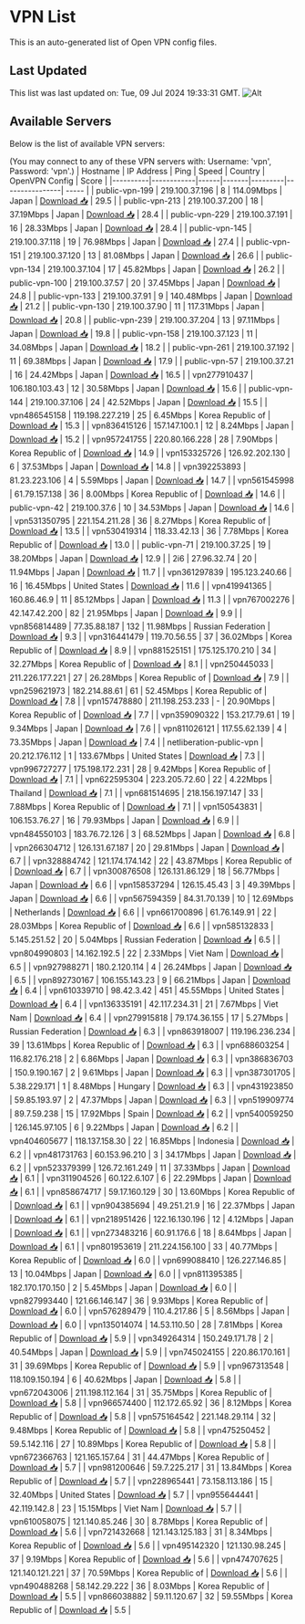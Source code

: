 # VPN List

This is an auto-generated list of Open VPN config files.

## Last Updated

This list was last updated on: Tue, 09 Jul 2024 19:33:31 GMT.
![Alt](https://repobeats.axiom.co/api/embed/186b98318ef1479477931607c1ad7d823f12451f.svg "Repobeats analytics image")

## Available Servers

Below is the list of available VPN servers:

(You may connect to any of these VPN servers with: Username: 'vpn', Password: 'vpn'.)
| Hostname | IP Address | Ping | Speed | Country | OpenVPN Config | Score |
|----------|------------|------|-------|---------|----------------| ----- |
| public-vpn-199 | 219.100.37.196 | 8 | 114.09Mbps | Japan | [Download 📥](./configs/server_0_JP.ovpn) | 29.5 |
| public-vpn-213 | 219.100.37.200 | 18 | 37.19Mbps | Japan | [Download 📥](./configs/server_1_JP.ovpn) | 28.4 |
| public-vpn-229 | 219.100.37.191 | 16 | 28.33Mbps | Japan | [Download 📥](./configs/server_2_JP.ovpn) | 28.4 |
| public-vpn-145 | 219.100.37.118 | 19 | 76.98Mbps | Japan | [Download 📥](./configs/server_3_JP.ovpn) | 27.4 |
| public-vpn-151 | 219.100.37.120 | 13 | 81.08Mbps | Japan | [Download 📥](./configs/server_4_JP.ovpn) | 26.6 |
| public-vpn-134 | 219.100.37.104 | 17 | 45.82Mbps | Japan | [Download 📥](./configs/server_5_JP.ovpn) | 26.2 |
| public-vpn-100 | 219.100.37.57 | 20 | 37.45Mbps | Japan | [Download 📥](./configs/server_6_JP.ovpn) | 24.8 |
| public-vpn-133 | 219.100.37.91 | 9 | 140.48Mbps | Japan | [Download 📥](./configs/server_7_JP.ovpn) | 21.2 |
| public-vpn-130 | 219.100.37.90 | 11 | 117.31Mbps | Japan | [Download 📥](./configs/server_8_JP.ovpn) | 20.8 |
| public-vpn-239 | 219.100.37.204 | 13 | 97.11Mbps | Japan | [Download 📥](./configs/server_9_JP.ovpn) | 19.8 |
| public-vpn-158 | 219.100.37.123 | 11 | 34.08Mbps | Japan | [Download 📥](./configs/server_10_JP.ovpn) | 18.2 |
| public-vpn-261 | 219.100.37.192 | 11 | 69.38Mbps | Japan | [Download 📥](./configs/server_11_JP.ovpn) | 17.9 |
| public-vpn-57 | 219.100.37.21 | 16 | 24.42Mbps | Japan | [Download 📥](./configs/server_12_JP.ovpn) | 16.5 |
| vpn277910437 | 106.180.103.43 | 12 | 30.58Mbps | Japan | [Download 📥](./configs/server_13_JP.ovpn) | 15.6 |
| public-vpn-144 | 219.100.37.106 | 24 | 42.52Mbps | Japan | [Download 📥](./configs/server_14_JP.ovpn) | 15.5 |
| vpn486545158 | 119.198.227.219 | 25 | 6.45Mbps | Korea Republic of | [Download 📥](./configs/server_15_KR.ovpn) | 15.3 |
| vpn836415126 | 157.147.100.1 | 12 | 8.24Mbps | Japan | [Download 📥](./configs/server_16_JP.ovpn) | 15.2 |
| vpn957241755 | 220.80.166.228 | 28 | 7.90Mbps | Korea Republic of | [Download 📥](./configs/server_17_KR.ovpn) | 14.9 |
| vpn153325726 | 126.92.202.130 | 6 | 37.53Mbps | Japan | [Download 📥](./configs/server_18_JP.ovpn) | 14.8 |
| vpn392253893 | 81.23.223.106 | 4 | 5.59Mbps | Japan | [Download 📥](./configs/server_19_JP.ovpn) | 14.7 |
| vpn561545998 | 61.79.157.138 | 36 | 8.00Mbps | Korea Republic of | [Download 📥](./configs/server_20_KR.ovpn) | 14.6 |
| public-vpn-42 | 219.100.37.6 | 10 | 34.53Mbps | Japan | [Download 📥](./configs/server_21_JP.ovpn) | 14.6 |
| vpn531350795 | 221.154.211.28 | 36 | 8.27Mbps | Korea Republic of | [Download 📥](./configs/server_22_KR.ovpn) | 13.5 |
| vpn530419314 | 118.33.42.13 | 36 | 7.78Mbps | Korea Republic of | [Download 📥](./configs/server_23_KR.ovpn) | 13.0 |
| public-vpn-71 | 219.100.37.25 | 19 | 38.20Mbps | Japan | [Download 📥](./configs/server_24_JP.ovpn) | 12.9 |
| 2i6 | 27.96.32.74 | 20 | 11.94Mbps | Japan | [Download 📥](./configs/server_25_JP.ovpn) | 11.7 |
| vpn361297839 | 195.123.240.66 | 16 | 16.45Mbps | United States | [Download 📥](./configs/server_26_US.ovpn) | 11.6 |
| vpn419941365 | 160.86.46.9 | 11 | 85.12Mbps | Japan | [Download 📥](./configs/server_27_JP.ovpn) | 11.3 |
| vpn767002276 | 42.147.42.200 | 82 | 21.95Mbps | Japan | [Download 📥](./configs/server_28_JP.ovpn) | 9.9 |
| vpn856814489 | 77.35.88.187 | 132 | 11.98Mbps | Russian Federation | [Download 📥](./configs/server_29_RU.ovpn) | 9.3 |
| vpn316441479 | 119.70.56.55 | 37 | 36.02Mbps | Korea Republic of | [Download 📥](./configs/server_30_KR.ovpn) | 8.9 |
| vpn881525151 | 175.125.170.210 | 34 | 32.27Mbps | Korea Republic of | [Download 📥](./configs/server_31_KR.ovpn) | 8.1 |
| vpn250445033 | 211.226.177.221 | 27 | 26.28Mbps | Korea Republic of | [Download 📥](./configs/server_32_KR.ovpn) | 7.9 |
| vpn259621973 | 182.214.88.61 | 61 | 52.45Mbps | Korea Republic of | [Download 📥](./configs/server_33_KR.ovpn) | 7.8 |
| vpn157478880 | 211.198.253.233 | - | 20.90Mbps | Korea Republic of | [Download 📥](./configs/server_34_KR.ovpn) | 7.7 |
| vpn359090322 | 153.217.79.61 | 19 | 9.34Mbps | Japan | [Download 📥](./configs/server_35_JP.ovpn) | 7.6 |
| vpn811026121 | 117.55.62.139 | 4 | 73.35Mbps | Japan | [Download 📥](./configs/server_36_JP.ovpn) | 7.4 |
| netliberation-public-vpn | 20.212.176.112 | 1 | 133.67Mbps | United States | [Download 📥](./configs/server_37_US.ovpn) | 7.3 |
| vpn996727277 | 175.198.172.231 | 28 | 9.42Mbps | Korea Republic of | [Download 📥](./configs/server_38_KR.ovpn) | 7.1 |
| vpn622595304 | 223.205.72.60 | 22 | 4.22Mbps | Thailand | [Download 📥](./configs/server_39_TH.ovpn) | 7.1 |
| vpn681514695 | 218.156.197.147 | 33 | 7.88Mbps | Korea Republic of | [Download 📥](./configs/server_40_KR.ovpn) | 7.1 |
| vpn150543831 | 106.153.76.27 | 16 | 79.93Mbps | Japan | [Download 📥](./configs/server_41_JP.ovpn) | 6.9 |
| vpn484550103 | 183.76.72.126 | 3 | 68.52Mbps | Japan | [Download 📥](./configs/server_42_JP.ovpn) | 6.8 |
| vpn266304712 | 126.131.67.187 | 20 | 29.81Mbps | Japan | [Download 📥](./configs/server_43_JP.ovpn) | 6.7 |
| vpn328884742 | 121.174.174.142 | 22 | 43.87Mbps | Korea Republic of | [Download 📥](./configs/server_44_KR.ovpn) | 6.7 |
| vpn300876508 | 126.131.86.129 | 18 | 56.77Mbps | Japan | [Download 📥](./configs/server_45_JP.ovpn) | 6.6 |
| vpn158537294 | 126.15.45.43 | 3 | 49.39Mbps | Japan | [Download 📥](./configs/server_46_JP.ovpn) | 6.6 |
| vpn567594359 | 84.31.70.139 | 10 | 12.69Mbps | Netherlands | [Download 📥](./configs/server_47_NL.ovpn) | 6.6 |
| vpn661700896 | 61.76.149.91 | 22 | 28.03Mbps | Korea Republic of | [Download 📥](./configs/server_48_KR.ovpn) | 6.6 |
| vpn585132833 | 5.145.251.52 | 20 | 5.04Mbps | Russian Federation | [Download 📥](./configs/server_49_RU.ovpn) | 6.5 |
| vpn804990803 | 14.162.192.5 | 22 | 2.33Mbps | Viet Nam | [Download 📥](./configs/server_50_VN.ovpn) | 6.5 |
| vpn927988271 | 180.2.120.114 | 4 | 26.24Mbps | Japan | [Download 📥](./configs/server_51_JP.ovpn) | 6.5 |
| vpn892730167 | 106.155.143.23 | 9 | 66.21Mbps | Japan | [Download 📥](./configs/server_52_JP.ovpn) | 6.4 |
| vpn610339710 | 98.42.3.42 | 451 | 45.55Mbps | United States | [Download 📥](./configs/server_53_US.ovpn) | 6.4 |
| vpn136335191 | 42.117.234.31 | 21 | 7.67Mbps | Viet Nam | [Download 📥](./configs/server_54_VN.ovpn) | 6.4 |
| vpn279915818 | 79.174.36.155 | 17 | 5.27Mbps | Russian Federation | [Download 📥](./configs/server_55_RU.ovpn) | 6.3 |
| vpn863918007 | 119.196.236.234 | 39 | 13.61Mbps | Korea Republic of | [Download 📥](./configs/server_56_KR.ovpn) | 6.3 |
| vpn688603254 | 116.82.176.218 | 2 | 6.86Mbps | Japan | [Download 📥](./configs/server_57_JP.ovpn) | 6.3 |
| vpn386836703 | 150.9.190.167 | 2 | 9.61Mbps | Japan | [Download 📥](./configs/server_58_JP.ovpn) | 6.3 |
| vpn387301705 | 5.38.229.171 | 1 | 8.48Mbps | Hungary | [Download 📥](./configs/server_59_HU.ovpn) | 6.3 |
| vpn431923850 | 59.85.193.97 | 2 | 47.37Mbps | Japan | [Download 📥](./configs/server_60_JP.ovpn) | 6.3 |
| vpn519909774 | 89.7.59.238 | 15 | 17.92Mbps | Spain | [Download 📥](./configs/server_61_ES.ovpn) | 6.2 |
| vpn540059250 | 126.145.97.105 | 6 | 9.22Mbps | Japan | [Download 📥](./configs/server_62_JP.ovpn) | 6.2 |
| vpn404605677 | 118.137.158.30 | 22 | 16.85Mbps | Indonesia | [Download 📥](./configs/server_63_ID.ovpn) | 6.2 |
| vpn481731763 | 60.153.96.210 | 3 | 34.17Mbps | Japan | [Download 📥](./configs/server_64_JP.ovpn) | 6.2 |
| vpn523379399 | 126.72.161.249 | 11 | 37.33Mbps | Japan | [Download 📥](./configs/server_65_JP.ovpn) | 6.1 |
| vpn311904526 | 60.122.6.107 | 6 | 22.29Mbps | Japan | [Download 📥](./configs/server_66_JP.ovpn) | 6.1 |
| vpn858674717 | 59.17.160.129 | 30 | 13.60Mbps | Korea Republic of | [Download 📥](./configs/server_67_KR.ovpn) | 6.1 |
| vpn904385694 | 49.251.21.9 | 16 | 22.37Mbps | Japan | [Download 📥](./configs/server_68_JP.ovpn) | 6.1 |
| vpn218951426 | 122.16.130.196 | 12 | 4.12Mbps | Japan | [Download 📥](./configs/server_69_JP.ovpn) | 6.1 |
| vpn273483216 | 60.91.176.6 | 18 | 8.64Mbps | Japan | [Download 📥](./configs/server_70_JP.ovpn) | 6.1 |
| vpn801953619 | 211.224.156.100 | 33 | 40.77Mbps | Korea Republic of | [Download 📥](./configs/server_71_KR.ovpn) | 6.0 |
| vpn699088410 | 126.227.146.85 | 13 | 10.04Mbps | Japan | [Download 📥](./configs/server_72_JP.ovpn) | 6.0 |
| vpn811395385 | 182.170.170.150 | 2 | 5.45Mbps | Japan | [Download 📥](./configs/server_73_JP.ovpn) | 6.0 |
| vpn827993440 | 121.66.146.147 | 36 | 9.93Mbps | Korea Republic of | [Download 📥](./configs/server_74_KR.ovpn) | 6.0 |
| vpn576289479 | 110.4.217.86 | 5 | 8.56Mbps | Japan | [Download 📥](./configs/server_75_JP.ovpn) | 6.0 |
| vpn135014074 | 14.53.110.50 | 28 | 7.81Mbps | Korea Republic of | [Download 📥](./configs/server_76_KR.ovpn) | 5.9 |
| vpn349264314 | 150.249.171.78 | 2 | 40.54Mbps | Japan | [Download 📥](./configs/server_77_JP.ovpn) | 5.9 |
| vpn745024155 | 220.86.170.161 | 31 | 39.69Mbps | Korea Republic of | [Download 📥](./configs/server_78_KR.ovpn) | 5.9 |
| vpn967313548 | 118.109.150.194 | 6 | 40.62Mbps | Japan | [Download 📥](./configs/server_79_JP.ovpn) | 5.8 |
| vpn672043006 | 211.198.112.164 | 31 | 35.75Mbps | Korea Republic of | [Download 📥](./configs/server_80_KR.ovpn) | 5.8 |
| vpn966574400 | 112.172.65.92 | 36 | 8.12Mbps | Korea Republic of | [Download 📥](./configs/server_81_KR.ovpn) | 5.8 |
| vpn575164542 | 221.148.29.114 | 32 | 9.48Mbps | Korea Republic of | [Download 📥](./configs/server_82_KR.ovpn) | 5.8 |
| vpn475250452 | 59.5.142.116 | 27 | 10.89Mbps | Korea Republic of | [Download 📥](./configs/server_83_KR.ovpn) | 5.8 |
| vpn672366763 | 121.165.157.64 | 31 | 44.47Mbps | Korea Republic of | [Download 📥](./configs/server_84_KR.ovpn) | 5.7 |
| vpn981200646 | 59.7.225.217 | 31 | 13.84Mbps | Korea Republic of | [Download 📥](./configs/server_85_KR.ovpn) | 5.7 |
| vpn228965441 | 73.158.113.186 | 15 | 32.40Mbps | United States | [Download 📥](./configs/server_86_US.ovpn) | 5.7 |
| vpn955644441 | 42.119.142.8 | 23 | 15.15Mbps | Viet Nam | [Download 📥](./configs/server_87_VN.ovpn) | 5.7 |
| vpn610058075 | 121.140.85.246 | 30 | 8.78Mbps | Korea Republic of | [Download 📥](./configs/server_88_KR.ovpn) | 5.6 |
| vpn721432668 | 121.143.125.183 | 31 | 8.34Mbps | Korea Republic of | [Download 📥](./configs/server_89_KR.ovpn) | 5.6 |
| vpn495142320 | 121.130.98.245 | 37 | 9.19Mbps | Korea Republic of | [Download 📥](./configs/server_90_KR.ovpn) | 5.6 |
| vpn474707625 | 121.140.121.221 | 37 | 70.59Mbps | Korea Republic of | [Download 📥](./configs/server_91_KR.ovpn) | 5.6 |
| vpn490488268 | 58.142.29.222 | 36 | 8.03Mbps | Korea Republic of | [Download 📥](./configs/server_92_KR.ovpn) | 5.5 |
| vpn866038882 | 59.11.120.67 | 32 | 59.55Mbps | Korea Republic of | [Download 📥](./configs/server_93_KR.ovpn) | 5.5 |
